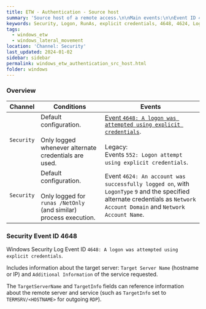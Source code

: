 ```yaml
---
title: ETW - Authentication - Source host
summary: 'Source host of a remote access.\n\nMain events:\n\nEvent ID 4648: "A logon was attempted using explicit credentials".\n\nEvent ID 4624: "An account was successfully logged on", with LogonType 9.'
keywords: Security, Logon, RunAs, explicit credentials, 4648, 4624, Logon Type 9, LogonType 9
tags:
  - windows_etw
  - windows_lateral_movement
location: 'Channel: Security'
last_updated: 2024-01-02
sidebar: sidebar
permalink: windows_etw_authentication_src_host.html
folder: windows
---
```


### Overview

| Channel | Conditions | Events |
|---------|------------|--------|
| `Security` | Default configuration. <br><br> Only logged whenever alternate credentials are used. | [Event `4648: A logon was attempted using explicit credentials`](#security-event-id-4648). <br><br> Legacy: <br> Events `552: Logon attempt using explicit credentials`. |
| `Security` | Default configuration. <br><br> Only logged for `runas /NetOnly` (and similar) process execution. | Event `4624: An account was successfully logged on`, with `LogonType` `9` and the specified alternate credentials as `Network Account Domain` and `Network Account Name`. |

### Security Event ID 4648

Windows Security Log Event ID
`4648: A logon was attempted using explicit credentials`.

Includes information about the target server:
`Target Server Name` (hostname or IP) and `Additional Information` of the
service requested.

The `TargetServerName` and `TargetInfo` fields can reference information about
the remote server and service (such as `TargetInfo` set to `TERMSRV/<HOSTNAME>`
for outgoing `RDP`).
